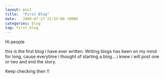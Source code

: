 ```yaml
---
layout: post
title:  "First Blog"
date:   2006-07-27 21:55:00 +0000
categories: blog
tag: first blog
---
```


Hi people



this is the first blog i have ever written. Writing blogs has been on my mind for long, cause everytime i thought of starting a blog....i knew i will post one or two and end the story.

Keep checking then !!
